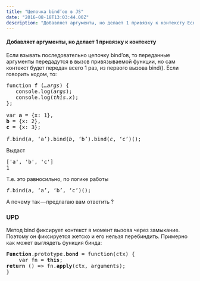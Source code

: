 ```yaml
---
title: "Цепочка bind’ов в JS"
date: "2016-08-18T13:03:44.00Z"
description: "Добавляет аргументы, но делает 1 привязку к контексту Если взывать последовательно цепочку bind’ов, то переданные аргументы пере"
---
```


<h4>Добавляет аргументы, но делает 1 привязку к контексту</h4>
<p>Если взывать последовательно цепочку bind’ов, то переданные аргументы передадутся в вызов привязываемой функции, но сам контекст будет передан всего 1 раз, из первого вызова bind(). Если говорить кодом, то:</p>
<pre>function <strong>f</strong> (<em>…args</em>) {<br>   console.log(<em>args</em>);<br>   console.log(<em>this.x</em>);<br>};<br><br>var <strong>a</strong> = {x: 1},<br><strong>b</strong> = {x: 2},<br><strong>c</strong> = {x: 3};<br><br><em>f</em>.bind(<em>a</em>, ‘a’).bind(<em>b</em>, ‘b’).bind(<em>c</em>, ‘c’)();</pre>
<p>Выдаст</p>
<pre>['a', 'b', 'c']<br>1</pre>
<p>Т.е. это равносильно, по логике работы</p>
<pre><em>f</em>.bind(<em>a</em>, ‘a’, ‘b’, ‘c’)();</pre>
<p>А почему так — предлагаю вам ответить ?</p>
<h3>UPD</h3>
<p>Метод bind фиксирует контекст в момент вызова через замыкание. Поэтому он фиксируется жетско и его нельзя перебиндить. Примерно как может выглядеть функция бинда:</p>
<pre><strong>Function</strong>.prototype.<strong>bond</strong> = function(ctx) {<br>    var fn = <strong>this</strong>;<br><strong>return</strong> () =&gt; fn.<strong>apply</strong>(ctx, arguments);<br>}</pre>


